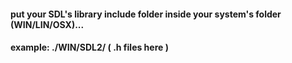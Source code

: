 #### put your SDL's library include folder inside your system's folder (WIN/LIN/OSX)...
#### example: ./WIN/SDL2/ ( .h files here )